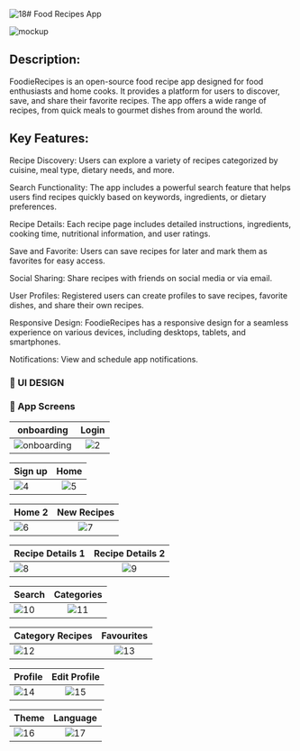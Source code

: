 ![18](https://github.com/Ebrahim-Elkbbany/Food-Recipes/assets/136932497/aec0fed7-75df-4946-9d88-ccbb1019aa1c)# Food Recipes App


![mockup](https://github.com/Ebrahim-Elkbbany/Food-Recipes/assets/136932497/16cd21c1-3ee3-41d6-a7a3-f9b97a45830e)

## Description:

FoodieRecipes is an open-source food recipe app designed for food enthusiasts and home cooks. It provides a platform for users to discover, save, and share their favorite recipes. The app offers a wide range of recipes, from quick meals to gourmet dishes from around the world.

## Key Features:

Recipe Discovery: Users can explore a variety of recipes categorized by cuisine, meal type, dietary needs, and more.

Search Functionality: The app includes a powerful search feature that helps users find recipes quickly based on keywords, ingredients, or dietary preferences.

Recipe Details: Each recipe page includes detailed instructions, ingredients, cooking time, nutritional information, and user ratings.

Save and Favorite: Users can save recipes for later and mark them as favorites for easy access.

Social Sharing: Share recipes with friends on social media or via email.

User Profiles: Registered users can create profiles to save recipes, favorite dishes, and share their own recipes.

Responsive Design: FoodieRecipes has a responsive design for a seamless experience on various devices, including desktops, tablets, and smartphones.

Notifications: View and schedule app notifications.

### 🎨 UI DESIGN

### 📱 App Screens 


| onboarding  | Login  |
| ------------------ | :---------------------: |
| ![onboarding](https://github.com/Ebrahim-Elkbbany/Food-Recipes/assets/136932497/f5838fc6-788f-49f1-9b54-62ef22e39b71) | ![2](https://github.com/Ebrahim-Elkbbany/Food-Recipes/assets/136932497/c7680059-8716-4c09-b553-897cf5525fdb) |


| Sign up  | Home  |
| ------------------ | :---------------------: |
| ![4](https://github.com/Ebrahim-Elkbbany/Food-Recipes/assets/136932497/66a741b8-663c-4cae-b769-96e3b62c7834)| ![5](https://github.com/Ebrahim-Elkbbany/Food-Recipes/assets/136932497/27de9287-71be-41dc-b9d2-4111fa289b86) |


| Home 2  | New Recipes  |
| ------------------ | :---------------------: |
| ![6](https://github.com/Ebrahim-Elkbbany/Food-Recipes/assets/136932497/150eccc8-476b-400d-8fa7-83987a0f7305) | ![7](https://github.com/Ebrahim-Elkbbany/Food-Recipes/assets/136932497/eb3159db-6f30-415b-ad0a-98cb02efd23f) |


| Recipe Details 1  | Recipe Details 2  |
| ------------------ | :---------------------: |
| ![8](https://github.com/Ebrahim-Elkbbany/Food-Recipes/assets/136932497/cee224b0-5410-4950-a26a-fcc7e7793bc8) | ![9](https://github.com/Ebrahim-Elkbbany/Food-Recipes/assets/136932497/df969a04-6f0f-4f5a-9f8a-e635a750d05f) |


| Search  | Categories |
| ------------------ | :---------------------: |
| ![10](https://github.com/Ebrahim-Elkbbany/Food-Recipes/assets/136932497/8906b18f-1f70-413d-bf37-3173161af83f) | ![11](https://github.com/Ebrahim-Elkbbany/Food-Recipes/assets/136932497/7a13ae62-fb05-470b-8629-fae4f6eee44e) |


|  Category Recipes | Favourites  |
| ------------------ | :---------------------: |
| ![12](https://github.com/Ebrahim-Elkbbany/Food-Recipes/assets/136932497/3b320dd8-98e5-4ac7-b04e-8e39ce4cd77a) | ![13](https://github.com/Ebrahim-Elkbbany/Food-Recipes/assets/136932497/bde11829-6bc6-4374-9d2f-f444350bb402) |


| Profile  | Edit Profile  |
| ------------------ | :---------------------: |
| ![14](https://github.com/Ebrahim-Elkbbany/Food-Recipes/assets/136932497/b1ef8a94-faf9-4420-82c8-d0f7aa4c7dcf) | ![15](https://github.com/Ebrahim-Elkbbany/Food-Recipes/assets/136932497/17156567-ee8b-43f5-99bc-358028804b4f) |


| Theme  | Language  |
| ------------------ | :---------------------: |
| ![16](https://github.com/Ebrahim-Elkbbany/Food-Recipes/assets/136932497/ea3c3fab-c6da-48f5-8159-1a4a4fe79896) | ![17](https://github.com/Ebrahim-Elkbbany/Food-Recipes/assets/136932497/34b18ff5-4847-4a3f-b353-ab34f4913b5b) |









